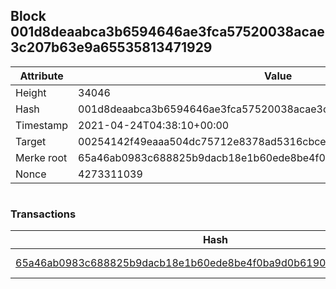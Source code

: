 ## Block 001d8deaabca3b6594646ae3fca57520038acae3c207b63e9a65535813471929

Attribute | Value
--- | ---
Height | 34046
Hash | 001d8deaabca3b6594646ae3fca57520038acae3c207b63e9a65535813471929
Timestamp | 2021-04-24T04:38:10+00:00
Target | 00254142f49eaaa504dc75712e8378ad5316cbcead634704b3734b6271167cc4
Merke root | 65a46ab0983c688825b9dacb18e1b60ede8be4f0ba9d0b6190302b2472d4526b
Nonce | 4273311039

```

```

### Transactions

Hash | Amount
--- | ---
[65a46ab0983c688825b9dacb18e1b60ede8be4f0ba9d0b6190302b2472d4526b](65a46ab0983c688825b9dacb18e1b60ede8be4f0ba9d0b6190302b2472d4526b.md) | 10.00000000 SKEPTI 
